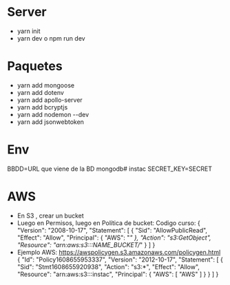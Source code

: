 # Server
- yarn init
- yarn dev o npm run dev


# Paquetes

- yarn add mongoose
- yarn add dotenv
- yarn add apollo-server
- yarn add bcryptjs
- yarn add nodemon --dev
- yarn add jsonwebtoken


# Env
BBDD=URL que viene de la BD mongodb# instac
SECRET_KEY=SECRET

# AWS
 - En S3 , crear un bucket
 - Luego en Permisos, luego en Política de bucket:
 Codigo curso:
 {
     "Version": "2008-10-17",
     "Statement": [
         {
             "Sid": "AllowPublicRead",
             "Effect": "Allow",
             "Principal": {
                 "AWS": "*"
             },
             "Action": "s3:GetObject",
             "Resource": "arn:aws:s3:::NAME_BUCKET/*"
         }
     ]
 }
 - Ejemplo AWS: https://awspolicygen.s3.amazonaws.com/policygen.html
    {
    "Id": "Policy1608655953337",
    "Version": "2012-10-17",
    "Statement": [
        {
        "Sid": "Stmt1608655920938",
        "Action": "s3:*",
        "Effect": "Allow",
        "Resource": "arn:aws:s3:::instac",
        "Principal": {
            "AWS": [
            "AWS"
            ]
        }
        }
    ]
    }